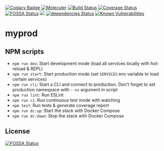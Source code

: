 [![Codacy Badge](https://api.codacy.com/project/badge/Grade/654aa1c9fb104a5d8802761f0e1c6c56)](https://app.codacy.com/app/yayanbachtiar/moleculer-example?utm_source=github.com&utm_medium=referral&utm_content=yayanbachtiar/moleculer-example&utm_campaign=Badge_Grade_Dashboard)
[![Moleculer](https://badgen.net/badge/Powered%20by/Moleculer/0e83cd)](https://moleculer.services)
[![Build Status](https://travis-ci.com/yayanbachtiar/moleculer-example.svg?branch=master)](https://travis-ci.com/yayanbachtiar/moleculer-example)
[![Coverage Status](https://coveralls.io/repos/github/yayanbachtiar/moleculer-example/badge.svg?branch=master)](https://coveralls.io/github/yayanbachtiar/moleculer-example?branch=master)
[![FOSSA Status](https://app.fossa.io/api/projects/git%2Bgithub.com%2Fyayanbachtiar%2Fmoleculer-example.svg?type=shield)](https://app.fossa.io/projects/git%2Bgithub.com%2Fyayanbachtiar%2Fmoleculer-example?ref=badge_shield)
<a href="https://codeclimate.com/github/yayanbachtiar/moleculer-example/maintainability"><img src="https://api.codeclimate.com/v1/badges/157a2f901b592016eaac/maintainability" /></a>
[![dependencies Status](https://david-dm.org/yayanbachtiar/moleculer-example/status.svg)](https://david-dm.org/yayanbachtiar/moleculer-example)
[![Known Vulnerabilities](https://snyk.io/test/github/yayanbachtiar/moleculer-example/badge.svg?targetFile=package.json)](https://snyk.io/test/github/yayanbachtiar/moleculer-example?targetFile=package.json)

# myprod

## NPM scripts

-   `npm run dev`: Start development mode (load all services locally with hot-reload & REPL)
-   `npm run start`: Start production mode (set `SERVICES` env variable to load certain services)
-   `npm run cli`: Start a CLI and connect to production. Don't forget to set production namespace with `--ns` argument in script
-   `npm run lint`: Run ESLint
-   `npm run ci`: Run continuous test mode with watching
-   `npm test`: Run tests & generate coverage report
-   `npm run dc:up`: Start the stack with Docker Compose
-   `npm run dc:down`: Stop the stack with Docker Compose

## License
[![FOSSA Status](https://app.fossa.io/api/projects/git%2Bgithub.com%2Fyayanbachtiar%2Fmoleculer-example.svg?type=large)](https://app.fossa.io/projects/git%2Bgithub.com%2Fyayanbachtiar%2Fmoleculer-example?ref=badge_large)
